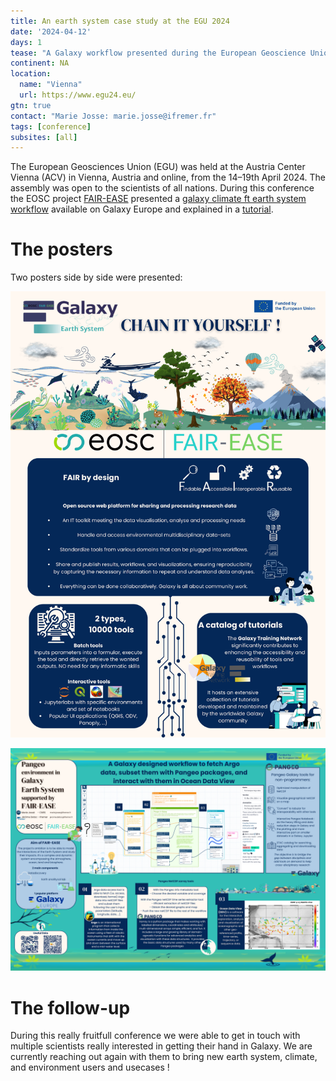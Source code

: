 ```yaml
---
title: An earth system case study at the EGU 2024
date: '2024-04-12'
days: 1
tease: "A Galaxy workflow presented during the European Geoscience Union"
continent: NA
location:
  name: "Vienna"
  url: https://www.egu24.eu/
gtn: true
contact: "Marie Josse: marie.josse@ifremer.fr"
tags: [conference]
subsites: [all]
---
```


The European Geosciences Union (EGU) was held at the Austria Center Vienna (ACV) in Vienna, Austria and online, from the 14–19th April 2024. The assembly was open to the scientists of all nations. During this conference the EOSC project [FAIR-EASE](https://fairease.eu/) presented a [galaxy climate ft earth system workflow](https://usegalaxy.eu/u/marie.josse/w/full-analyse-argo-data) available on Galaxy Europe and explained in a [tutorial](https://training.galaxyproject.org/training-material/topics/climate/tutorials/argo_pangeo/tutorial.html).


# The posters
Two posters side by side were presented:

![First poster on the Galaxy basis](./eguposter_1.png)

![Second poster focused on Galaxy earth system](./eguposter_2.png)

# The follow-up
During this really fruitfull conference we were able to get in touch with multiple scientists really interested in getting their hand in Galaxy. We are currently reaching out again with them to bring new earth system, climate, and environment users and usecases !
